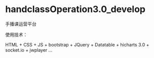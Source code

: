 # handclassOperation3.0_develop
手播课运营平台

使用技术：

HTML + CSS + JS + bootstrap + JQuery + Datatable + hicharts 3.0 + socket.io + jwplayer ...
